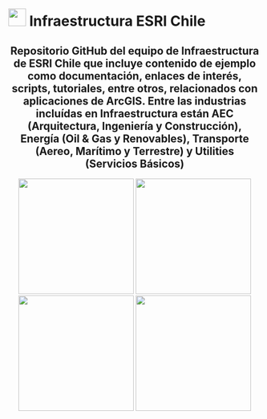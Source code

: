 #   <img src="https://yt3.ggpht.com/a/AATXAJwLs_9uMMY1ky9UJG5Wa85aKRF0l__7lRwjsg=s900-c-k-c0xffffffff-no-rj-mo" width="35"/> Infraestructura ESRI Chile

<div id="header" align="center">
  <h2>Repositorio GitHub del equipo de Infraestructura de ESRI Chile que incluye contenido de ejemplo como documentación, enlaces de interés, scripts, tutoriales, entre otros, relacionados con aplicaciones de ArcGIS.
      Entre las industrias incluídas en Infraestructura están AEC (Arquitectura, Ingeniería y Construcción), Energía (Oil & Gas y Renovables), Transporte (Aereo, Marítimo y Terrestre) y Utilities (Servicios Básicos)</h2>
    <img src="https://www.esri.com/about/newsroom/wp-content/uploads/2022/03/construction-waste-wherenext-article-1920x10809-1.jpg" width="230"/> <img src="https://www.esri.com/content/dam/esrisites/en-us/infrastructure-management/assets/infrastructure-management-overview-tab-2.png" width="230"/> <img src="https://www.esri.com/content/dam/esrisites/en-us/infrastructure-management/assets/infrastructure-management-overview-tab-transportation.png" width="230"/> <img src="https://www.esri.com/content/dam/esrisites/en-us/infrastructure-management/assets/infrastructure-management-overview-tab-3.png" width="230"/>
</div>
